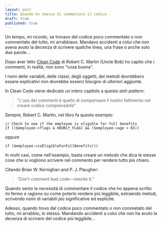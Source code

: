 ```yaml
---
layout: post
title: Quando ho smesso di commentare il codice
draft: true
published: true
---
```


Un tempo, mi ricordo, se trovavo del codice poco commentato o non commentato del tutto, mi arrabbiavo. Mandavo accidenti a colui che non aveva avuto la decenza di scrivere qualche linea, una frase o anche solo due parole...

Dopo aver letto [Clean Code](http://www.amazon.it/Clean-Code-Handbook-Software-Craftsmanship/dp/0132350882) di Robert C. Martin (Uncle Bob) ho capito che i commenti, in realtà, non sono "cosa buona".

I nomi delle variabili, delle classi, degli oggetti, dei metodi dovrebbero essere esplicativi non dovrebbe esserci bisogno di ulteriori aggiunte.

In Clean Code viene dedicato un intero capitolo a questo *anti-pattern*:

> "L'uso dei commenti è quello di compensare il nostro fallimento nel creare codice comprensibile"

Sempre, Robert C. Martin, nel libro fa questo esempio:

	// Check to see if the employee is eligible for full benefits
	if (($employee->flags & HOURLY_FLAG) && ($employee->age > 65))

oppure

	if ($employee->isEligibleForFullBenefits())

In molti casi, come nell'esempio, basta creare un metodo che dica le stesse cose che si vogliono scrivere nel commento per rendere tutto più chiaro.

Citando Brian W. Kernighan and P. J. Plaugher:
> "Don’t comment bad code—rewrite it."

Quando sento la necessità di commentare il codice che ho appena scritto mi fermo e ragiono su come poterlo rendere più leggibile, estraendo metodi, scrivendo nomi di variabili più significative ed esplicite.

Adesso, quando trovo del codice poco commentato o non commetato del tutto, mi arrabbio, lo stesso. Mandando accidenti a colui che non ha avuto la decenza di scrivere del codice più leggibile...



